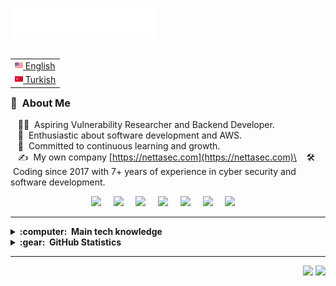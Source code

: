 <img src="images/svg/header_en.svg"></img>

<table align="right">
 <tr><td><a href="README.md"><img src="images/us-flag.png" height="13"> English</a></td></tr>
 <tr><td><a href="README_tr.md"><img src="images/tr-flag.png" height="13"> Turkish</a></td></tr>
</table>

### :space_invader: &nbsp;About Me

&nbsp;&nbsp;&nbsp;🧑‍💻 &nbsp;Aspiring Vulnerability Researcher and Backend Developer.\
&nbsp;&nbsp;&nbsp;🌱 &nbsp;Enthusiastic about software development and AWS.\
&nbsp;&nbsp;&nbsp;💓 &nbsp;Committed to continuous learning and growth.\
&nbsp;&nbsp;&nbsp;✍️ &nbsp;My own company [https://nettasec.com](https://nettasec.com)\
&nbsp;&nbsp;&nbsp;🛠️ &nbsp;Coding since 2017 with 7+ years of experience in cyber security and software development.

<p align="center">
  <a href="https://www.youtube.com/channel/UCgv2WQ5HDtWJqX4uKa6OanQ"><img src="https://img.shields.io/badge/youtube-%23dc2743.svg?&style=for-the-badge&logo=youtube&logoColor=white" /></a>&nbsp;&nbsp;&nbsp;&nbsp;
  <a href="http://tryhackme.kwa0x2.xyz"><img src="https://img.shields.io/badge/tryhackme-%236b6a6a.svg?&style=for-the-badge&logo=tryhackme&logoColor=white" /></a>&nbsp;&nbsp;&nbsp;&nbsp;
  <a href="https://bionluk.kwa0x2.xyz/"><img src="https://img.shields.io/badge/bionluk-%23dc2743.svg?&style=for-the-badge&logo=bionluk&logoColor=white" /></a>&nbsp;&nbsp;&nbsp;&nbsp;
   <a href="http://kwa0x2.xyz"><img src="https://img.shields.io/badge/portfolio-%23fcba03.svg?&style=for-the-badge" /></a>&nbsp;&nbsp;&nbsp;&nbsp;
  <a href="http://nettasec.com"><img src="https://img.shields.io/badge/business-%231d7b82.svg?&style=for-the-badge" /></a>&nbsp;&nbsp;&nbsp;&nbsp;
  <a href="https://discord.kwa0x2.xyz/"><img src="https://img.shields.io/badge/discord-%233B5998.svg?&style=for-the-badge&logo=discord&logoColor=white" /></a>&nbsp;&nbsp;&nbsp;&nbsp;
  <a href="https://linkedln.kwa0x2.xyz/"><img src="https://img.shields.io/badge/linkedin-%230077B5.svg?&style=for-the-badge&logo=linkedin&logoColor=white" /></a>&nbsp;&nbsp;&nbsp;&nbsp;
</p>

<hr/>
<details>
  <summary><b>:computer: &nbsp;Main tech knowledge</b></summary>
  <br/>

![GoLang](https://img.shields.io/badge/GOLANG-DD0031.svg?&style=flat&logo=go&logoColor=white)&nbsp;
![NEXTJS](https://img.shields.io/badge/next.js-000000?style=for-the-badge&logo=nextdotjs&logoColor=white)&nbsp;
![C#](https://img.shields.io/badge/C%23-DD0031.svg?&style=flat&logo=csharp&logoColor=white)&nbsp;
![Angular](https://img.shields.io/badge/ANGULAR-DD0031.svg?&style=flat&logo=angular&logoColor=white)&nbsp;
![Ionic](https://img.shields.io/badge/IONIC-DD0031.svg?&style=flat&logo=ionic&logoColor=white)&nbsp;\
![HTML5](https://img.shields.io/badge/HTML5-E34F26.svg?&style=flat&logo=html5&logoColor=white)&nbsp;
![CSS3](https://img.shields.io/badge/CSS3-%231572B6.svg?&style=flat&logo=css3&logoColor=white)&nbsp;
![JavaScript](https://img.shields.io/badge/JAVASCRIPT-323330.svg?&style=flat&logo=javascript&logoColor=%23F7DF1E)&nbsp;
![TypeScript](https://img.shields.io/badge/TYPESCRIPT-%23007ACC.svg?&style=flat&logo=typescript&logoColor=white)&nbsp;
![Git](https://img.shields.io/badge/GIT-%23F05033.svg?&style=flat&logo=git&logoColor=white)&nbsp;\
![Docker](https://img.shields.io/badge/DOCKER-2496ED.svg?&style=flat&logo=docker&logoColor=white)&nbsp;
![Postgres](https://img.shields.io/badge/POSTGRES-%23316192.svg?&style=flat&logo=postgresql&logoColor=white)
![MySQL](https://img.shields.io/badge/MYSQL-4479A1.svg?&style=flat&logo=mysql&logoColor=white)
![Redis](https://img.shields.io/badge/REDIS-02303A.svg?&style=flat&logo=redis)
![REST API](https://img.shields.io/badge/REST-02569B.svg?&style=flat&logo=rest&logoColor=white)&nbsp;
![LINUX](https://img.shields.io/badge/LINUX-FCC624?style=flat-square&logo=linux&logoColor=black)
![AWS](https://img.shields.io/badge/AMAZON%20AWS-232F3E.svg?&style=flat&logo=amazon-aws&logoColor=white)&nbsp;
</details>

<details>
  <summary><b>:gear: &nbsp;GitHub Statistics</b></summary>
  <br/>
    <p align="center">
        <img height="137px" src="https://github-readme-streak-stats.herokuapp.com/?user=kwa0x2&hide_border=true&theme=nightowl" />
    </p>
    <p align="center">
        <img height="137px" src="https://github-readme-stats.vercel.app/api?username=kwa0x2&hide_title=true&hide_border=true&show_icons=true&include_all_commits=true&count_private=true&line_height=21&theme=nightowl" /> <img height="137px" src="https://github-readme-stats.vercel.app/api/top-langs/?username=kwa0x2&hide=html&hide_title=true&hide_border=true&layout=compact&langs_count=8&theme=nightowl" />
    </p>
</details>

<hr/>


<p align="right">
<img src="https://komarev.com/ghpvc/?username=kwa0x2&style=plastic&label=Views"><img>
<img src="https://badges.pufler.dev/visits/kwa0x2/kwa0x2?color=black&logo=github" />
</p>
